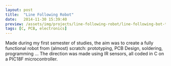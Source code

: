 ```yaml
---
layout: post
title:  "Line Following Robot"
date:   2014-11-30 15:39:40
preview: /assets/img/projects/line-following-robot/line-following-bot-thumb.png
tags: [C, PCB, electronics]
---
```



Made during my first semester of studies, the aim was to create a fully functional robot from (almost) scratch: prototyping, PCB Design, soldering, programming … The direction was made using IR sensors, all coded in C on a PIC18F microcontroller.
